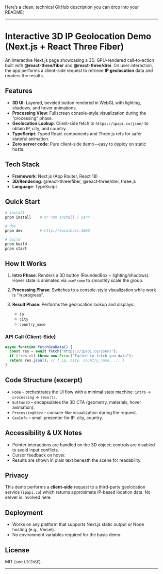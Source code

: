 Here’s a clean, technical GitHub description you can drop into your README:

---

# Interactive 3D IP Geolocation Demo (Next.js + React Three Fiber)

An interactive Next.js page showcasing a 3D, GPU-rendered call-to-action built with **@react-three/fiber** and **@react-three/drei**. On user interaction, the app performs a client-side request to retrieve **IP geolocation** data and renders the results.

## Features

* **3D UI**: Layered, beveled button rendered in WebGL with lighting, shadows, and hover animations.
* **Processing View**: Fullscreen console-style visualization during the “processing” phase.
* **Geolocation Lookup**: Client-side fetch to `https://ipapi.co/json/` to obtain IP, city, and country.
* **TypeScript**: Typed React components and Three.js refs for safer stateful animation.
* **Zero server code**: Pure client-side demo—easy to deploy on static hosts.

## Tech Stack

* **Framework**: Next.js (App Router, React 18)
* **3D/Rendering**: @react-three/fiber, @react-three/drei, three.js
* **Language**: TypeScript

## Quick Start

```bash
# install
pnpm install    # or npm install / yarn

# dev
pnpm dev        # http://localhost:3000

# build
pnpm build
pnpm start
```

## How It Works

1. **Intro Phase**: Renders a 3D button (RoundedBox + lighting/shadows). Hover state is animated via `useFrame` to smoothly scale the group.
2. **Processing Phase**: Switches to a console-style visualization while work is “in progress”.
3. **Result Phase**: Performs the geolocation lookup and displays:

   * `ip`
   * `city`
   * `country_name`

### API Call (Client-Side)

```ts
async function fetchGeoData() {
  const res = await fetch("https://ipapi.co/json/");
  if (!res.ok) throw new Error("Failed to fetch geo data");
  return res.json(); // { ip, city, country_name, ... }
}
```

## Code Structure (excerpt)

* `Home` – orchestrates the UI flow with a minimal state machine: `intro` → `processing` → `results`.
* `Button3D` – encapsulates the 3D CTA (geometry, materials, hover animation).
* `ProcessingView` – console-like visualization during the request.
* `GeoInfo` – small presenter for IP, city, country.

## Accessibility & UX Notes

* Pointer interactions are handled on the 3D object; controls are disabled to avoid input conflicts.
* Cursor feedback on hover.
* Results are shown in plain text beneath the scene for readability.

## Privacy

This demo performs a **client-side** request to a third-party geolocation service (`ipapi.co`) which returns approximate IP-based location data. No server is involved here.

## Deployment

* Works on any platform that supports Next.js static output or Node hosting (e.g., Vercel).
* No environment variables required for the basic demo.

## License

MIT (see `LICENSE`).

---
